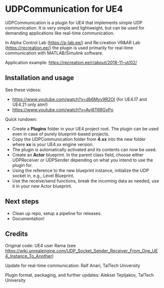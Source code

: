 # UDPCommunication for UE4 #

UDPCommunication is a plugin for UE4 that implements simple UDP communication. It is very simple and lightweight, but can be used for demanding applications like real-time communication.

In Alpha Control Lab (https://a-lab.ee/) and Re:creation VR&AR Lab (https://recreation.ee/) the plugin is used primarily for real-time communication with MATLAB/Simulink software.

Application example: https://recreation.ee/r/about/2018-11-ut/02/

## Installation and usage ##

See these videos:
* https://www.youtube.com/watch?v=db6Myy9R2OI (for UE4.17 and UE4.21 only atm!)
* https://www.youtube.com/watch?v=Avj8T6RGyPo


Quick rundown:
* Create a **Plugins** folder in your UE4 project root. The plugin can be used even in case of purely blueprint-based projects.
* Copy the UDPCommunication folder from **4.xx** into the new folder where **xx** is your UE4.xx engine version.
* The plugin is automatically activated and its contents can now be used.
* Create an **Actor** blueprint. In the parent class field, choose either UDPReceiver or UDPSender depending on what you intend to use the plugin for.
* Using the reference to the new blueprint instance, initialize the UDP socket in, e.g., Level Blueprint.
* Use the receive/send functions, break the incoming data as needed, use it in your new Actor blueprint.

## Next steps ##

* Clean up repo, setup a pipeline for releases.
* Documentation!

## Credits ##

Original code: UE4 user Rama (see https://wiki.unrealengine.com/UDP_Socket_Sender_Receiver_From_One_UE4_Instance_To_Another)

Update for real-time communication: Ralf Anari, TalTech University

Plugin format, packaging, and further updates: Aleksei Tepljakov, TalTech University
